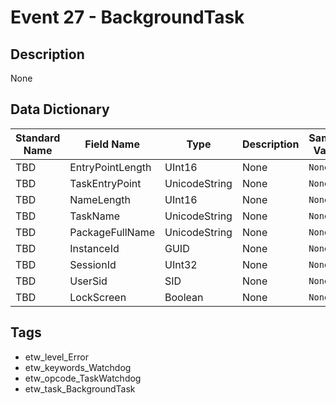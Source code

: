 # Event 27 - BackgroundTask

## Description
None

## Data Dictionary
|Standard Name|Field Name|Type|Description|Sample Value|
|---|---|---|---|---|
|TBD|EntryPointLength|UInt16|None|`None`|
|TBD|TaskEntryPoint|UnicodeString|None|`None`|
|TBD|NameLength|UInt16|None|`None`|
|TBD|TaskName|UnicodeString|None|`None`|
|TBD|PackageFullName|UnicodeString|None|`None`|
|TBD|InstanceId|GUID|None|`None`|
|TBD|SessionId|UInt32|None|`None`|
|TBD|UserSid|SID|None|`None`|
|TBD|LockScreen|Boolean|None|`None`|

## Tags
* etw_level_Error
* etw_keywords_Watchdog
* etw_opcode_TaskWatchdog
* etw_task_BackgroundTask